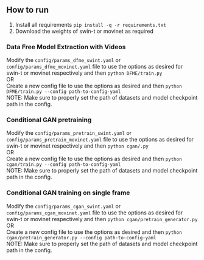 ## How to run

1. Install all requirements ```pip install -q -r requirements.txt```
2. Download the weights of swin-t or movinet as required

### Data Free Model Extraction with Videos

Modify the `config/params_dfme_swint.yaml` or `config/params_dfme_movinet.yaml` file to use the options as desired for swin-t or movinet respectively and then ```python DFME/train.py```  
OR  
Create a new config file to use the options as desired and then ```python DFME/train.py --config path-to-config-yaml```  
NOTE: Make sure to properly set the path of datasets and model checkpoint path in the config.

### Conditional GAN pretraining

Modify the `config/params_pretrain_swint.yaml` or `config/params_pretrain_movinet.yaml` file to use the options as desired for swin-t or movinet respectively and then ```python cgan/.py```  
OR  
Create a new config file to use the options as desired and then ```python cgan/train.py --config path-to-config-yaml```  
NOTE: Make sure to properly set the path of datasets and model checkpoint path in the config.

### Conditional GAN training on single frame

Modify the `config/params_cgan_swint.yaml` or `config/params_cgan_movinet.yaml` file to use the options as desired for swin-t or movinet respectively and then ```python cgan/pretrain_generator.py```  
OR  
Create a new config file to use the options as desired and then ```python cgan/pretrain_generator.py --config path-to-config-yaml```  
NOTE: Make sure to properly set the path of datasets and model checkpoint path in the config.
